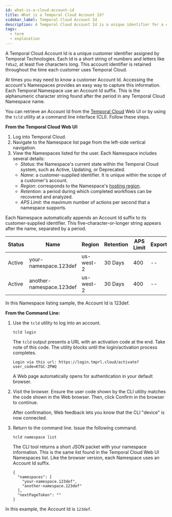 ```yaml
---
id: what-is-a-cloud-account-id
title: What is a Temporal Cloud Account Id?
sidebar_label: Temporal Cloud Account Id
description: A Temporal Cloud Account Id is a unique identifier for a customer.
tags:
  - term
  - explanation
---
```


A Temporal Cloud Account Id is a unique customer identifier assigned by Temporal Technologies.
Each Id is a short string of numbers and letters like `f45a2`, at least five characters long.
This account identifier is retained throughout the time each customer uses Temporal Cloud.

At times you may need to know a customer Account Id.
Accessing the account's Namespaces provides an easy way to capture this information.
Each Temporal Namespace use an Account Id suffix.
This is the alphanumeric character string found after the period in any Temporal Cloud Namespace name.

You can retrieve an Account Id from the [Temporal Cloud](https://cloud.temporal.io) Web UI or by using the `tcld` utility at a command line interface (CLI).
Follow these steps.

**From the Temporal Cloud Web UI:**

1. Log into Temporal Cloud.
2. Navigate to the Namespace list page from the left-side vertical navigation.
3. View the Namespaces listed for the user. Each Namespace includes several details:
   - _Status_:
     the Namespace's current state within the Temporal Cloud system, such as Active, Updating, or Deprecated.
   - _Name_:
     a customer-supplied identifier.
     It is unique within the scope of a customer's account.
   - _Region_:
     corresponds to the Namespace's [hosting region](/cloud/service-availability#regions).
   - _Retention_:
     a period during which completed workflows can be recovered and analyzed.
   - _APS Limit_:
     the maximum number of actions per second that a namespace supports.

Each Namespace automatically appends an Account Id suffix to its customer-supplied identifier.
This five-character-or-longer string appears after the name, separated by a period.

| Status | Name                     | Region    | Retention | APS Limit | Export |
| ------ | ------------------------ | --------- | --------- | --------- | ------ |
| Active | your-namespace.123def    | us-west-2 | 30 Days   | 400       | --     |
| Active | another-namespace.123def | us-west-2 | 30 Days   | 400       | --     |

In this Namespace listing sample, the Account Id is 123def.

**From the Command Line:**

1. Use the `tcld` utility to log into an account.

   ```
   tcld login
   ```

   The `tcld` output presents a URL with an activation code at the end. Take note of this code. The utility blocks until the login/activation process completes.

   ```
   Login via this url: https://login.tmprl.cloud/activate?user_code=KTGC-ZPWQ
   ```

   A Web page automatically opens for authentication in your default browser.

2. Visit the browser. Ensure the user code shown by the CLI utility matches the code shown in the Web browser.
   Then, click Confirm in the browser to continue.

   After confirmation, Web feedback lets you know that the CLI "device" is now connected.

3. Return to the command line.
   Issue the following command.

   ```
   tcld namespace list
   ```

   The CLI tool returns a short JSON packet with your namespace information.
   This is the same list found in the Temporal Cloud Web UI Namespaces list.
   Like the browser version, each Namespace uses an Account Id suffix.

   ```
   {
     "namespaces": [
       "your-namespace.123def",
       "another-namespace.123def"
     ],
     "nextPageToken": ""
   }
   ```

In this example, the Account Id is `123def`.
